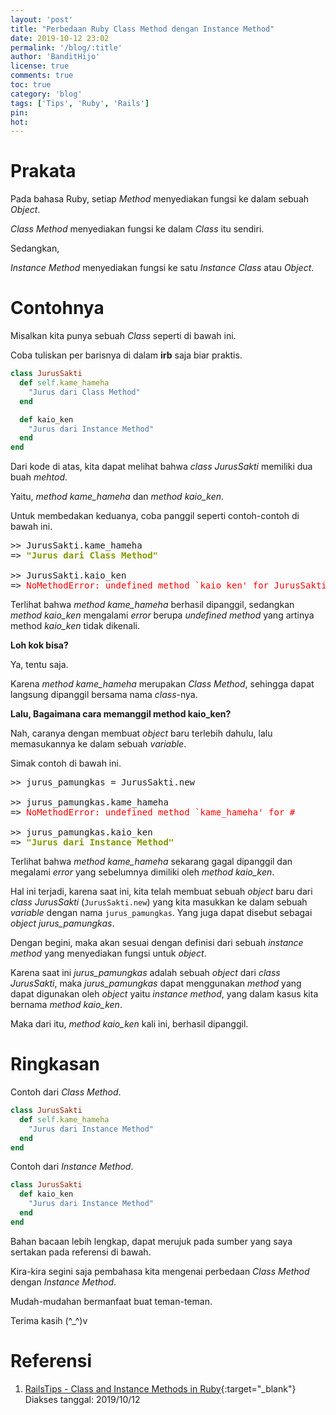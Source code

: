 ```yaml
---
layout: 'post'
title: "Perbedaan Ruby Class Method dengan Instance Method"
date: 2019-10-12 23:02
permalink: '/blog/:title'
author: 'BanditHijo'
license: true
comments: true
toc: true
category: 'blog'
tags: ['Tips', 'Ruby', 'Rails']
pin:
hot:
---
```


<!-- BANNER OF THE POST -->
<!-- <img class="post&#45;body&#45;img" src="{{ site.lazyload.logo_blank_banner }}" data&#45;echo="#" alt="banner"> -->

# Prakata

Pada bahasa Ruby, setiap *Method* menyediakan fungsi ke dalam sebuah *Object*.

*Class Method* menyediakan fungsi ke dalam *Class* itu sendiri.

Sedangkan,

*Instance Method* menyediakan fungsi ke satu *Instance Class* atau *Object*.

# Contohnya

Misalkan kita punya sebuah *Class* seperti di bawah ini.

Coba tuliskan per barisnya di dalam **irb** saja biar praktis.

```ruby
class JurusSakti
  def self.kame_hameha
    "Jurus dari Class Method"
  end

  def kaio_ken
    "Jurus dari Instance Method"
  end
end
```

Dari kode di atas, kita dapat melihat bahwa *class JurusSakti* memiliki dua buah *mehtod*.

Yaitu, *method kame_hameha* dan *method kaio_ken*.

Untuk membedakan keduanya, coba panggil seperti contoh-contoh di bawah ini.

<pre>
>> JurusSakti.kame_hameha
=> <span style="color:#859900;font-weight:bold;">"Jurus dari Class Method"</span>

>> JurusSakti.kaio_ken
=> <span style="color:red;">NoMethodError: undefined method `kaio_ken' for JurusSakti:Class</span>
</pre>

Terlihat bahwa *method kame_hameha* berhasil dipanggil, sedangkan *method kaio_ken* mengalami *error* berupa *undefined method* yang artinya method *kaio_ken* tidak dikenali.

**Loh kok bisa?**

Ya, tentu saja.

Karena *method kame_hameha* merupakan *Class Method*, sehingga dapat langsung dipanggil bersama nama *class*-nya.

**Lalu, Bagaimana cara memanggil method kaio_ken?**

Nah, caranya dengan membuat *object* baru terlebih dahulu, lalu memasukannya ke dalam sebuah *variable*.

Simak contoh di bawah ini.

<pre>
>> jurus_pamungkas = JurusSakti.new

>> jurus_pamungkas.kame_hameha
=> <span style="color:red;">NoMethodError: undefined method `kame_hameha' for #<JurusSakti:0x000055cd5364e030></span>

>> jurus_pamungkas.kaio_ken
=> <span style="color:#859900;font-weight:bold;">"Jurus dari Instance Method"</span>
</pre>

Terlihat bahwa *method kame_hameha* sekarang gagal dipanggil dan megalami *error* yang sebelumnya dimiliki oleh *method kaio_ken*.

Hal ini terjadi, karena saat ini, kita telah membuat sebuah *object* baru dari *class JurusSakti* (`JurusSakti.new`) yang kita masukkan ke dalam sebuah *variable* dengan nama `jurus_pamungkas`. Yang juga dapat disebut sebagai *object jurus_pamungkas*.

Dengan begini, maka akan sesuai dengan definisi dari sebuah *instance method* yang menyediakan fungsi untuk *object*.

Karena saat ini *jurus_pamungkas* adalah sebuah *object* dari *class JurusSakti*, maka *jurus_pamungkas* dapat menggunakan *method* yang dapat digunakan oleh *object* yaitu *instance method*, yang dalam kasus kita bernama *method kaio_ken*.

Maka dari itu, *method kaio_ken* kali ini, berhasil dipanggil.


# Ringkasan

Contoh dari *Class Method*.

```ruby
class JurusSakti
  def self.kame_hameha
    "Jurus dari Instance Method"
  end
end
```

Contoh dari *Instance Method*.

```ruby
class JurusSakti
  def kaio_ken
    "Jurus dari Instance Method"
  end
end
```

Bahan bacaan lebih lengkap, dapat merujuk pada sumber yang saya sertakan pada referensi di bawah.

Kira-kira segini saja pembahasa kita mengenai perbedaan *Class Method* dengan *Instance Method*.

Mudah-mudahan bermanfaat buat teman-teman.

Terima kasih (^_^)v


# Referensi

1. [RailsTips - Class and Instance Methods in Ruby](http://www.railstips.org/blog/archives/2009/05/11/class-and-instance-methods-in-ruby/){:target="_blank"}
<br>Diakses tanggal: 2019/10/12
